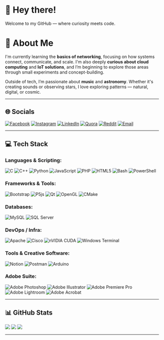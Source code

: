 # 👋 Hey there!

Welcome to my GitHub — where curiosity meets code.

# 💫 About Me

I'm currently learning the **basics of networking**, focusing on how systems connect, communicate, and scale. I'm also deeply **curious about cloud computing** and **IoT solutions**, and I’m beginning to explore those areas through small experiments and concept-building.

Outside of tech, I’m passionate about **music** and **astronomy**. Whether it's creating sounds or observing stars, I love exploring patterns — natural, digital, or cosmic.

---

## 🌐 Socials

[![Facebook](https://img.shields.io/badge/Facebook-%231877F2.svg?logo=Facebook&logoColor=white)](https://www.facebook.com/mohamedaziz.lakhdar)
[![Instagram](https://img.shields.io/badge/Instagram-%23E4405F.svg?logo=Instagram&logoColor=white)](https://instagram.com/aziz_lakhdhar)
[![LinkedIn](https://img.shields.io/badge/LinkedIn-%230077B5.svg?logo=linkedin&logoColor=white)](https://www.linkedin.com/in/mohamed-aziz-lakhdhar-5799a8365/)
[![Quora](https://img.shields.io/badge/Quora-%23B92B27.svg?logo=Quora&logoColor=white)](https://fr.quora.com/profile/Aziz-Lakhdhar)
[![Reddit](https://img.shields.io/badge/Reddit-%23FF4500.svg?logo=Reddit&logoColor=white)](https://reddit.com/user/GreenTheStoic)
[![Email](https://img.shields.io/badge/Email-D14836?logo=gmail&logoColor=white)](mailto:mohamedaziz.lakhdhar@esprit.tn)

---

## 💻 Tech Stack

### Languages & Scripting:
![C](https://img.shields.io/badge/c-%2300599C.svg?style=for-the-badge&logo=c&logoColor=white)
![C++](https://img.shields.io/badge/c++-%2300599C.svg?style=for-the-badge&logo=c%2B%2B&logoColor=white)
![Python](https://img.shields.io/badge/python-3670A0?style=for-the-badge&logo=python&logoColor=ffdd54)
![JavaScript](https://img.shields.io/badge/javascript-%23323330.svg?style=for-the-badge&logo=javascript&logoColor=%23F7DF1E)
![PHP](https://img.shields.io/badge/php-%23777BB4.svg?style=for-the-badge&logo=php&logoColor=white)
![HTML5](https://img.shields.io/badge/html5-%23E34F26.svg?style=for-the-badge&logo=html5&logoColor=white)
![Bash](https://img.shields.io/badge/bash_script-%23121011.svg?style=for-the-badge&logo=gnu-bash&logoColor=white)
![PowerShell](https://img.shields.io/badge/PowerShell-%235391FE.svg?style=for-the-badge&logo=powershell&logoColor=white)

### Frameworks & Tools:
![Bootstrap](https://img.shields.io/badge/bootstrap-%238511FA.svg?style=for-the-badge&logo=bootstrap&logoColor=white)
![P5js](https://img.shields.io/badge/p5.js-ED225D?style=for-the-badge&logo=p5.js&logoColor=FFFFFF)
![Qt](https://img.shields.io/badge/Qt-%23217346.svg?style=for-the-badge&logo=Qt&logoColor=white)
![OpenGL](https://img.shields.io/badge/OpenGL-%23FFFFFF.svg?style=for-the-badge&logo=opengl)
![CMake](https://img.shields.io/badge/CMake-%23008FBA.svg?style=for-the-badge&logo=cmake&logoColor=white)

### Databases:
![MySQL](https://img.shields.io/badge/mysql-4479A1.svg?style=for-the-badge&logo=mysql&logoColor=white)
![SQL Server](https://img.shields.io/badge/Microsoft%20SQL%20Server-CC2927?style=for-the-badge&logo=microsoft%20sql%20server&logoColor=white)

### DevOps / Infra:
![Apache](https://img.shields.io/badge/apache-%23D42029.svg?style=for-the-badge&logo=apache&logoColor=white)
![Cisco](https://img.shields.io/badge/cisco-%23049fd9.svg?style=for-the-badge&logo=cisco&logoColor=black)
![nVIDIA CUDA](https://img.shields.io/badge/cuda-000000.svg?style=for-the-badge&logo=nVIDIA&logoColor=green)
![Windows Terminal](https://img.shields.io/badge/Windows%20Terminal-%234D4D4D.svg?style=for-the-badge&logo=windows-terminal&logoColor=white)

### Tools & Creative Software:
![Notion](https://img.shields.io/badge/Notion-%23000000.svg?style=for-the-badge&logo=notion&logoColor=white)
![Postman](https://img.shields.io/badge/Postman-FF6C37?style=for-the-badge&logo=postman&logoColor=white)
![Arduino](https://img.shields.io/badge/-Arduino-00979D?style=for-the-badge&logo=Arduino&logoColor=white)

### Adobe Suite:
![Adobe Photoshop](https://img.shields.io/badge/adobe%20photoshop-%2331A8FF.svg?style=for-the-badge&logo=adobe%20photoshop&logoColor=white)
![Adobe Illustrator](https://img.shields.io/badge/adobe%20illustrator-%23FF9A00.svg?style=for-the-badge&logo=adobe%20illustrator&logoColor=white)
![Adobe Premiere Pro](https://img.shields.io/badge/Adobe%20Premiere%20Pro-9999FF.svg?style=for-the-badge&logo=Adobe%20Premiere%20Pro&logoColor=white)
![Adobe Lightroom](https://img.shields.io/badge/Adobe%20Lightroom-31A8FF.svg?style=for-the-badge&logo=Adobe%20Lightroom&logoColor=white)
![Adobe Acrobat](https://img.shields.io/badge/Adobe%20Acrobat%20Reader-EC1C24.svg?style=for-the-badge&logo=Adobe%20Acrobat%20Reader&logoColor=white)

---

## 📊 GitHub Stats

![](https://github-readme-stats.vercel.app/api?username=AzizLAKHDHAR&theme=shadow_green&hide_border=false&include_all_commits=true&count_private=true)
![](https://nirzak-streak-stats.vercel.app/?user=AzizLAKHDHAR&theme=shadow_green&hide_border=false)
![](https://github-readme-stats.vercel.app/api/top-langs/?username=AzizLAKHDHAR&theme=shadow_green&hide_border=false&layout=compact)

---


